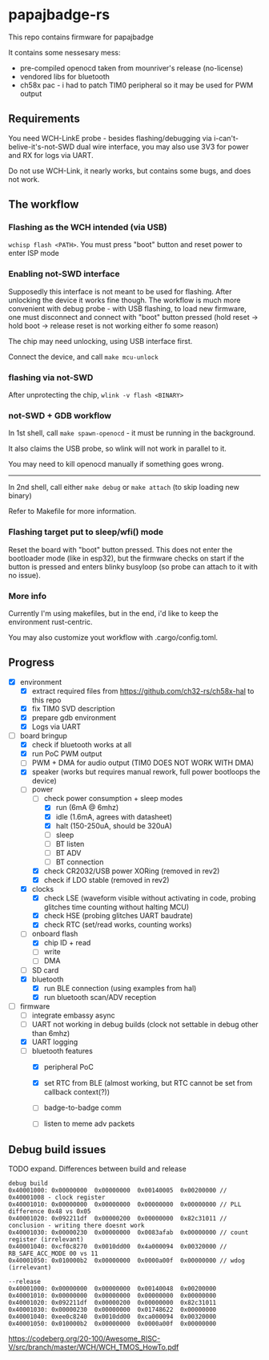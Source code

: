 # papajbadge-rs

This repo contains firmware for papajbadge

It contains some nessesary mess:
 * pre-compiled openocd taken from mounriver's release (no-license)
 * vendored libs for bluetooth
 * ch58x pac - i had to patch TIM0 peripheral so it may be used for PWM output

## Requirements

You need WCH-LinkE probe - besides flashing/debugging via i-can't-belive-it's-not-SWD 
dual wire interface, you may also use 3V3 for power and RX for logs via UART.

Do not use WCH-Link, it nearly works, but contains some bugs, and does not work.

## The workflow

### Flashing as the WCH intended (via USB)

`wchisp flash <PATH>`. You must press "boot" button and reset power to enter ISP mode

### Enabling not-SWD interface

Supposedly this interface is not meant to be used for flashing. After unlocking
the device it works fine though. The workflow is much more convenient with debug
probe - with USB flashing, to load new firmware, one must disconnect and connect with "boot" button
pressed (hold reset -> hold boot -> release reset is not working either fo some 
reason)

The chip may need unlocking, using USB interface first.

Connect the device, and call `make mcu-unlock`

### flashing via not-SWD

After unprotecting the chip, `wlink -v flash <BINARY>`

### not-SWD + GDB workflow

In 1st shell, call `make spawn-openocd` - it must be running in the background.

It also claims the USB probe, so wlink will not work in parallel to it. 

You may need to kill openocd manually if something goes wrong.

-----

In 2nd shell, call either `make debug` or `make attach` (to skip loading new binary)

Refer to Makefile for more information.

### Flashing target put to sleep/wfi() mode

Reset the board with "boot" button pressed. This does not enter the bootloader
mode (like in esp32), but the firmware checks on start if the button is pressed
and enters blinky busyloop (so probe can attach to it with no issue).

### More info

Currently I'm using makefiles, but in the end, i'd like to keep the environment
rust-centric.

You may also customize yout workflow with .cargo/config.toml.


## Progress

- [x] environment
    - [x] extract required files from https://github.com/ch32-rs/ch58x-hal to this repo
    - [x] fix TIM0 SVD description
    - [x] prepare gdb environment
    - [x] Logs via UART
- [ ] board bringup
    - [x] check if bluetooth works at all
    - [x] run PoC PWM output
    - [ ] PWM + DMA for audio output (TIM0 DOES NOT WORK WITH DMA)
    - [x] speaker (works but requires manual rework, full power bootloops the device)
    - [ ] power
        - [ ] check power consumption + sleep modes
            - [x] run (6mA @ 6mhz)
            - [x] idle (1.6mA, agrees with datasheet)
            - [x] halt (150-250uA, should be 320uA)
            - [ ] sleep
            - [ ] BT listen
            - [ ] BT ADV
            - [ ] BT connection
        - [x] check CR2032/USB power XORing (removed in rev2)
        - [x] check if LDO stable (removed in rev2)
    - [x] clocks
        - [x] check LSE (waveform visible without activating in code, probing glitches time counting without halting MCU)
        - [x] check HSE (probing glitches UART baudrate)
        - [x] check RTC (set/read works, counting works)
    - [ ] onboard flash
        - [x] chip ID + read
        - [ ] write
        - [ ] DMA
    - [ ] SD card
    - [x] bluetooth
        - [x] run BLE connection (using examples from hal)
        - [x] run bluetooth scan/ADV reception 
- [ ] firmware
    - [ ] integrate embassy async
    - [ ] UART not working in debug builds (clock not settable in debug other than 6mhz)
    - [x] UART logging
    - [ ] bluetooth features
        - [x] peripheral PoC
        - [x] set RTC from BLE (almost working, but RTC cannot be set from callback context(?))
        - [ ] badge-to-badge comm
        - [ ] listen to meme adv packets


## Debug build issues

TODO expand. Differences between build and release

```
debug build
0x40001000:	0x00000000	0x00000000	0x00140005	0x00200000 // 0x40001008 - clock register
0x40001010:	0x00000000	0x00000000	0x00000000	0x00000000 // PLL difference 0x48 vs 0x05
0x40001020:	0x092211df	0x00000200	0x00000000	0x82c31011 // conclusion - writing there doesnt work
0x40001030:	0x00000230	0x00000000	0x0083afab	0x00000000 // count register (irrelevant)
0x40001040:	0xcf0c8270	0x0010dd00	0x4a000094	0x00320000 // RB_SAFE_ACC_MODE 00 vs 11
0x40001050:	0x010000b2	0x00000000	0x0000a00f	0x00000000 // wdog (irrelevant)

--release
0x40001000:	0x00000000	0x00000000	0x00140048	0x00200000
0x40001010:	0x00000000	0x00000000	0x00000000	0x00000000
0x40001020:	0x092211df	0x00000200	0x00000000	0x82c31011
0x40001030:	0x00000230	0x00000000	0x01748622	0x00000000
0x40001040:	0xee0c8240	0x0010dd00	0xca000094	0x00320000
0x40001050:	0x010000b2	0x00000000	0x0000a00f	0x00000000
```

https://codeberg.org/20-100/Awesome_RISC-V/src/branch/master/WCH/WCH_TMOS_HowTo.pdf